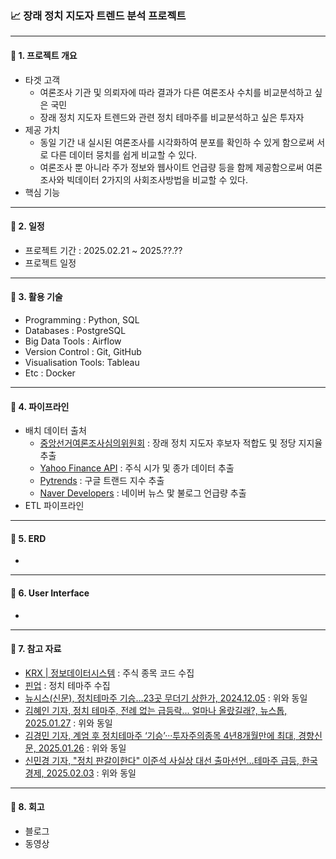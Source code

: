 ### 📈 장래 정치 지도자 트렌드 분석 프로젝트
---
#### 📌 1. 프로젝트 개요
- 타겟 고객
  - 여론조사 기관 및 의뢰자에 따라 결과가 다른 여론조사 수치를 비교분석하고 싶은 국민
  - 장래 정치 지도자 트렌드와 관련 정치 테마주를 비교분석하고 싶은 투자자 
- 제공 가치
  - 동일 기간 내 실시된 여론조사를 시각화하여 분포를 확인하 수 있게 함으로써 서로 다른 데이터 뭉치를 쉽게 비교할 수 있다.
  - 여론조사 뿐 아니라 주가 정보와 웹사이트 언급량 등을 함께 제공함으로써 여론조사와 빅데이터 2가지의 사회조사방법을 비교할 수 있다. 
- 핵심 기능
---
#### 📌 2. 일정
- 프로젝트 기간 : 2025.02.21 ~ 2025.??.??
- 프로젝트 일정 
---
#### 📌 3. 활용 기술
- Programming : Python, SQL
- Databases : PostgreSQL
- Big Data Tools : Airflow
- Version Control : Git, GitHub
- Visualisation Tools: Tableau
- Etc : Docker
---
#### 📌 4. 파이프라인
- 배치 데이터 출처
  - [중앙선거여론조사심의위원회](https://nesdc.go.kr/portal/main.do) : 장래 정치 지도자 후보자 적합도 및 정당 지지율 추출
  - [Yahoo Finance API](https://github.com/ranaroussi/yfinance) : 주식 시가 및 종가 데이터 추출
  - [Pytrends](https://github.com/GeneralMills/pytrends) : 구글 트랜드 지수 추출
  - [Naver Developers](https://developers.naver.com/docs/serviceapi/search/blog/blog.md#%EB%B8%94%EB%A1%9C%EA%B7%B8) : 네이버 뉴스 맟 불로그 언급량 추출
- ETL 파이프라인
  
---
#### 📌 5. ERD
- 
---
#### 📌 6. User Interface
- 
---
#### 📌 7. 참고 자료
- [KRX | 정보데이터시스템](http://data.krx.co.kr/contents/MDC/MAIN/main/index.cmd) : 주식 종목 코드 수집
- [핀업](https://stock.finup.co.kr/) : 정치 테마주 수집
- [뉴시스(신문), 정치테마주 기승…23곳 무더기 상한가, 2024.12.05](https://www.donga.com/news/Economy/article/all/20241205/130572929/1) : 위와 동일
- [김혜인 기자, 정치 테마주, 전례 없는 급등락... 얼마나 올랐길래?, 뉴스톱, 2025.01.27](https://www.newstof.com/news/articleView.html?idxno=26266) : 위와 동일 
- [김경민 기자, 계엄 후 정치테마주 ‘기승’···투자주의종목 4년8개월만에 최대, 경향신문, 2025.01.26](https://www.khan.co.kr/article/202501261156001) : 위와 동일 
- [신민경 기자, "정치 판갈이한다" 이준석 사실상 대선 출마선언…테마주 급등, 한국경제, 2025.02.03](https://www.hankyung.com/article/2025020387376) : 위와 동일 
---
#### 📌 8. 회고
- 블로그
- 동영상

